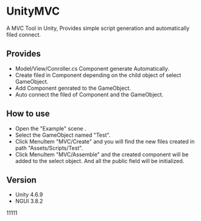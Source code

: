 # UnityMVC
A MVC Tool in Unity, Provides simple script generation and automatically filed connect.

## Provides
* Model/View/Conroller.cs Component generate Automatically.
* Create filed in Component depending on the child object of select GameObject.
* Add Component genrated to the GameObject.
* Auto connect the filed of Component and the GameObject.

## How to use
* Open the "Example" scene .
* Select the GameObject named "Test".
* Click MenuItem "MVC/Create" and you will find the new files created in path "Assets/Scripts/Test".
* Click MenuItem "MVC/Assemble" and the created component will be added to the select object. And all the public field will be initialized.

## Version
* Unity 4.6.9
* NGUI 3.8.2

11111